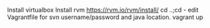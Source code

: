 Install virtualbox
Install rvm   https://rvm.io/rvm/install/
cd ..;cd -
edit Vagrantfile for svn username/password and java location.
vagrant up
